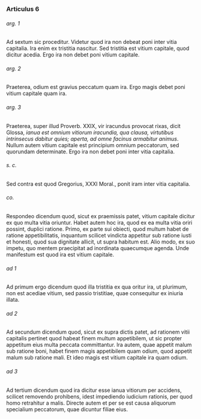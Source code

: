 ### Articulus 6

###### arg. 1
Ad sextum sic proceditur. Videtur quod ira non debeat poni inter vitia capitalia. Ira enim ex tristitia nascitur. Sed tristitia est vitium capitale, quod dicitur acedia. Ergo ira non debet poni vitium capitale.

###### arg. 2
Praeterea, odium est gravius peccatum quam ira. Ergo magis debet poni vitium capitale quam ira.

###### arg. 3
Praeterea, super illud Proverb. XXIX, vir iracundus provocat rixas, dicit Glossa, *ianua est omnium vitiorum iracundia, qua clausa, virtutibus intrinsecus dabitur quies; aperta, ad omne facinus armabitur animus*. Nullum autem vitium capitale est principium omnium peccatorum, sed quorundam determinate. Ergo ira non debet poni inter vitia capitalia.

###### s. c.
Sed contra est quod Gregorius, XXXI Moral., ponit iram inter vitia capitalia.

###### co.
Respondeo dicendum quod, sicut ex praemissis patet, vitium capitale dicitur ex quo multa vitia oriuntur. Habet autem hoc ira, quod ex ea multa vitia oriri possint, duplici ratione. Primo, ex parte sui obiecti, quod multum habet de ratione appetibilitatis, inquantum scilicet vindicta appetitur sub ratione iusti et honesti, quod sua dignitate allicit, ut supra habitum est. Alio modo, ex suo impetu, quo mentem praecipitat ad inordinata quaecumque agenda. Unde manifestum est quod ira est vitium capitale.

###### ad 1
Ad primum ergo dicendum quod illa tristitia ex qua oritur ira, ut plurimum, non est acediae vitium, sed passio tristitiae, quae consequitur ex iniuria illata.

###### ad 2
Ad secundum dicendum quod, sicut ex supra dictis patet, ad rationem vitii capitalis pertinet quod habeat finem multum appetibilem, ut sic propter appetitum eius multa peccata committantur. Ira autem, quae appetit malum sub ratione boni, habet finem magis appetibilem quam odium, quod appetit malum sub ratione mali. Et ideo magis est vitium capitale ira quam odium.

###### ad 3
Ad tertium dicendum quod ira dicitur esse ianua vitiorum per accidens, scilicet removendo prohibens, idest impediendo iudicium rationis, per quod homo retrahitur a malis. Directe autem et per se est causa aliquorum specialium peccatorum, quae dicuntur filiae eius.

